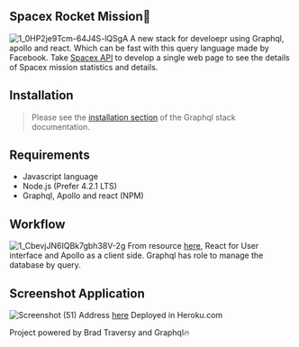 ## Spacex Rocket Mission🚀
![1_0HP2je9Tcm-64J4S-lQSgA](https://user-images.githubusercontent.com/42229194/55285824-3daa3500-53bd-11e9-9dc5-b533f34c6178.png)
A new stack for develoepr using Graphql, apollo and react. Which can be fast with this query language made by Facebook. Take [Spacex API](https://github.com/r-spacex/SpaceX-API) to develop a single web page to see the details of Spacex mission statistics and details.

## Installation
> Please see the [installation section](https://graphql.org/code/)
of the Graphql stack documentation.

## Requirements
-  Javascript language
-  Node.js (Prefer 4.2.1 LTS)
-  Graphql, Apollo and react (NPM)

## Workflow
![1_CbevjJN6IQBk7gbh38V-2g](https://user-images.githubusercontent.com/42229194/55285846-a5608000-53bd-11e9-8e02-85db4bf5ed63.png)
From resource [here](https://medium.freecodecamp.org/how-to-update-the-apollo-clients-cache-after-a-mutation-79a0df79b840l), React for User interface and Apollo as a client side. Graphql has role to manage the database by query.

## Screenshot Application
![Screenshot (51)](https://user-images.githubusercontent.com/42229194/55285868-1ef86e00-53be-11e9-80c5-4b27055fef32.png)
Address [here](https://frozen-atoll-22554.herokuapp.com/) Deployed in Heroku.com

Project powered by Brad Traversy and Graphql🔥
